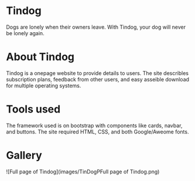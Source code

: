 # Tindog
Dogs are lonely when their owners leave. With Tindog, your dog will never be lonely again.

# About Tindog
Tindog is a onepage website to provide details to users. The site describles subscription plans, feedback from other users, and easy asseible download for multiple operating systems. 

# Tools used
The framework used is on bootstrap with components like cards, navbar, and buttons. The site required HTML, CSS, and both Google/Aweome fonts.

# Gallery
![Full page of Tindog](images/TinDogPFull page of Tindog.png)
